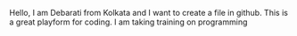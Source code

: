 Hello, I am Debarati from Kolkata and I want to create a file in github. This is a great playform for coding. I am taking training on programming

